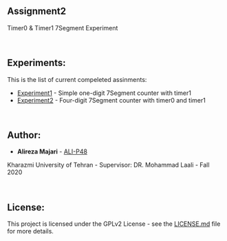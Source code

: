 ## Assignment2
Timer0 & Timer1 7Segment Experiment



‌
## Experiments:
This is the list of current compeleted assinments:
* [Experiment1](https://github.com/ALI-P48/MicroprocessorLab/blob/main/Assignment2-Timers/Experiment1/) - Simple one-digit 7Segment counter with timer1
* [Experiment2](https://github.com/ALI-P48/MicroprocessorLab/blob/main/Assignment2-Timers/Experiment2/) - Four-digit 7Segment counter with timer0 and timer1


‌
## Author:

* **Alireza Majari** - [ALI-P48](https://github.com/ALI-P48)

Kharazmi University of Tehran - Supervisor: DR. Mohammad Laali - Fall 2020


‌
## License:

This project is licensed under the GPLv2 License - see the [LICENSE.md](https://github.com/ALI-P48/MicroprocessorLab/blob/main/LICENSE) file for more details.
